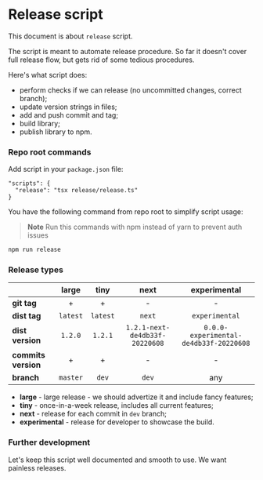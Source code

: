 # Release script

This document is about `release` script.

The script is meant to automate release procedure. So far it doesn't cover full release flow, but gets rid of some tedious procedures.

Here's what script does:

- perform checks if we can release (no uncommitted changes, correct branch);
- update version strings in files;
- add and push commit and tag;
- build library;
- publish library to npm.

### Repo root commands

Add script in your `package.json` file:

```
"scripts": {
  "release": "tsx release/release.ts"
}
```

You have the following command from repo root to simplify script usage:

> **Note**
> Run this commands with npm instead of yarn to prevent auth issues

```bash
npm run release
```

### Release types

|                     | **large** | **tiny** |            **next**            |            **experimental**            |
| ------------------- | :-------: | :------: | :----------------------------: | :------------------------------------: |
| **git tag**         |     +     |    +     |               -                |                   -                    |
| **dist tag**        | `latest`  | `latest` |             `next`             |             `experimental`             |
| **dist version**    |  `1.2.0`  | `1.2.1`  | `1.2.1-next-de4db33f-20220608` | `0.0.0-experimental-de4db33f-20220608` |
| **commits version** |     +     |    +     |               -                |                   -                    |
| **branch**          | `master`  |  `dev`   |             `dev`              |                  any                   |

- **large** - large release - we should advertize it and include fancy features;
- **tiny** - once-in-a-week release, includes all current features;
- **next** - release for each commit in `dev` branch;
- **experimental** - release for developer to showcase the build.

### Further development

Let's keep this script well documented and smooth to use. We want painless releases.
